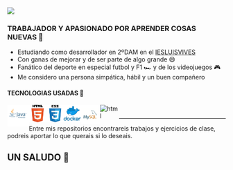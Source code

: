 <img align="center" width="500px" heigth="500px" src="https://aleduran.com/wp-content/uploads/lenguajes-programacion-top.gif">

### TRABAJADOR Y APASIONADO POR APRENDER COSAS NUEVAS 💪

- Estudiando como desarrollador en 2ºDAM en el [IESLUISVIVES](http://iesluisvives.es/)
- Con ganas de mejorar y de ser parte de algo grande 😄
- Fanático del deporte en especial futbol y F1 🏎️ y de los videojuegos 🎮
- Me considero una persona simpática, hábil y un buen compañero

#### TECNOLOGIAS USADAS 🧰
<img align="left" alt="html" width="50px" src="https://raw.githubusercontent.com/github/explore/80688e429a7d4ef2fca1e82350fe8e3517d3494d/topics/java/java.png">

<img align="left" alt="html" width="40px" src="https://raw.githubusercontent.com/github/explore/80688e429a7d4ef2fca1e82350fe8e3517d3494d/topics/html/html.png">

<img align="left" alt="html" width="40px" src="https://raw.githubusercontent.com/github/explore/80688e429a7d4ef2fca1e82350fe8e3517d3494d/topics/css/css.png">

<img align="left" alt="html" width="40px" src="https://raw.githubusercontent.com/github/explore/80688e429a7d4ef2fca1e82350fe8e3517d3494d/topics/docker/docker.png">

<img align="left" alt="html" width="44px" src="https://raw.githubusercontent.com/github/explore/80688e429a7d4ef2fca1e82350fe8e3517d3494d/topics/mysql/mysql.png">

<img align="left" alt="html" width="44px" src="https://upload.wikimedia.org/wikipedia/commons/6/64/Android_logo_2019_%28stacked%29.svg">

<br/>


----- 


Entre mis repositorios encontrareis trabajos y ejercicios de clase, podreis aportar lo que querais si lo deseais.
<br/>
## UN SALUDO 👋












